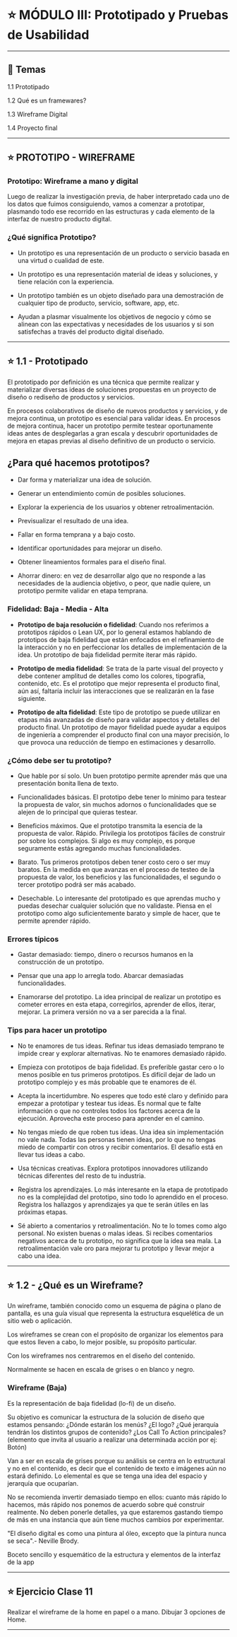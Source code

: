 # :star: MÓDULO III: Prototipado y Pruebas de Usabilidad

---

## :book: Temas

1.1 Prototipado

1.2 Qué es un framewares?

1.3 Wireframe Digital

1.4 Proyecto final

---

## :star: PROTOTIPO - WIREFRAME

### Prototipo: Wireframe a mano y digital

Luego de realizar la investigación previa, de haber interpretado cada uno de los datos que fuimos consiguiendo, vamos a comenzar a prototipar, plasmando todo ese recorrido en las estructuras y cada elemento de la interfaz de nuestro producto digital.


### ¿Qué significa Prototipo?

- Un prototipo es una representación de un producto o servicio basada en una virtud o cualidad de este.

- Un prototipo es una representación material de ideas y soluciones, y tiene relación con la experiencia.

- Un prototipo también es un objeto diseñado para una demostración de cualquier tipo de producto, servicio, software, app, etc.

- Ayudan a plasmar visualmente los objetivos de negocio y cómo se alinean con las expectativas y necesidades de los usuarios y si son satisfechas a través del producto digital diseñado.

---

## :star: 1.1 - Prototipado

El prototipado por definición es una técnica que permite realizar y materializar diversas ideas de soluciones propuestas en un proyecto de diseño o rediseño de productos y servicios.

En procesos colaborativos de diseño de nuevos productos y servicios, y de mejora continua, un prototipo es esencial para validar ideas. En procesos de mejora continua, hacer un prototipo permite testear oportunamente ideas antes de desplegarlas a gran escala y descubrir oportunidades de mejora en etapas previas al diseño definitivo de un producto o servicio.


## ¿Para qué hacemos prototipos?

- Dar forma y materializar una idea de solución.


- Generar un entendimiento común de posibles soluciones.


- Explorar la experiencia de los usuarios y obtener retroalimentación.


- Previsualizar el resultado de una idea.


- Fallar en forma temprana y a bajo costo.


- Identificar oportunidades para mejorar un diseño.


- Obtener lineamientos formales para el diseño final.


- Ahorrar dinero: en vez de desarrollar algo que no responde a las necesidades de la audiencia objetivo, o peor, que nadie quiere, un prototipo permite validar en etapa temprana.



### Fidelidad: Baja - Media - Alta

- **Prototipo de baja resolución o fidelidad**: Cuando nos referimos a prototipos rápidos o Lean UX, por lo general estamos hablando de prototipos de baja fidelidad que están enfocados en el refinamiento de la interacción y no en perfeccionar los detalles de implementación de la idea. Un prototipo de baja fidelidad permite iterar más rápido.

- **Prototipo de media fidelidad**: Se trata de la parte visual del proyecto y debe contener amplitud de detalles como los colores, tipografía, contenido, etc. Es el prototipo que mejor representa el producto final, aún así, faltaría incluir las interacciones que se realizarán en la fase siguiente.

- **Prototipo de alta fidelidad**: Este tipo de prototipo se puede utilizar en etapas más avanzadas de diseño para validar aspectos y detalles del producto final. Un prototipo de mayor fidelidad puede ayudar a equipos de ingeniería a comprender el producto final con una mayor precisión, lo que provoca una reducción de tiempo en estimaciones y desarrollo.



### ¿Cómo debe ser tu prototipo?


- Que hable por sí solo. Un buen prototipo permite aprender más que una presentación bonita llena de texto.

- Funcionalidades básicas. El prototipo debe tener lo mínimo para testear la propuesta de valor, sin muchos adornos o funcionalidades que se alejen de lo principal que quieras testear.

- Beneficios máximos. Que el prototipo transmita la esencia de la propuesta de valor. Rápido. Privilegia los prototipos fáciles de construir por sobre los complejos. Si algo es muy complejo, es porque seguramente estás agregando muchas funcionalidades.

- Barato. Tus primeros prototipos deben tener costo cero o ser muy baratos. En la medida en que avanzas en el proceso de testeo de la propuesta de valor, los beneficios y las funcionalidades, el segundo o tercer prototipo podrá ser más acabado.

- Desechable. Lo interesante del prototipado es que aprendas mucho y puedas desechar cualquier solución que no validaste. Piensa en el prototipo como algo suficientemente barato y simple de hacer, que te permite aprender rápido.



### Errores típicos

- Gastar demasiado: tiempo, dinero o recursos humanos en la construcción de un prototipo.

- Pensar que una app lo arregla todo. Abarcar demasiadas funcionalidades.

- Enamorarse del prototipo. La idea principal de realizar un prototipo es cometer errores en esta etapa, corregirlos, aprender de ellos, iterar, mejorar. La primera versión no va a ser parecida a la final.



### Tips para hacer un prototipo

- No te enamores de tus ideas. Refinar tus ideas demasiado temprano te impide crear y explorar alternativas. No te enamores demasiado rápido.

- Empieza con prototipos de baja fidelidad. Es preferible gastar cero o lo menos posible en tus primeros prototipos. Es difícil dejar de lado un prototipo complejo y es más probable que te enamores de él.

- Acepta la incertidumbre. No esperes que todo esté claro y definido para empezar a prototipar y testear tus ideas. Es normal que te falte información o que no controles todos los factores acerca de la ejecución. Aprovecha este proceso para aprender en el camino.

- No tengas miedo de que roben tus ideas. Una idea sin implementación no vale nada. Todas las personas tienen ideas, por lo que no tengas miedo de compartir con otros y recibir comentarios. El desafío está en llevar tus ideas a cabo.

- Usa técnicas creativas. Explora prototipos innovadores utilizando técnicas diferentes del resto de tu industria.

- Registra los aprendizajes. Lo más interesante en la etapa de prototipado no es la complejidad del prototipo, sino todo lo aprendido en el proceso. Registra los hallazgos y aprendizajes ya que te serán útiles en las próximas etapas.

- Sé abierto a comentarios y retroalimentación. No te lo tomes como algo personal. No existen buenas o malas ideas. Si recibes comentarios negativos acerca de tu prototipo, no significa que la idea sea mala. La retroalimentación vale oro para mejorar tu prototipo y llevar mejor a cabo una idea.




---


## :star: 1.2 - ¿Qué es un Wireframe?

Un wireframe, también conocido como un esquema de página o plano de pantalla, es una guía visual que representa la estructura esquelética de un sitio web o aplicación.

Los wireframes se crean con el propósito de organizar los elementos para que estos lleven a cabo, lo mejor posible, su propósito particular.

Con los wireframes nos centraremos en el diseño del contenido.

Normalmente se hacen en escala de grises o en blanco y negro.


### Wireframe (Baja)


Es la representación de baja fidelidad (lo-fi) de un diseño.

Su objetivo es comunicar la estructura de la solución de diseño que estamos pensando: ¿Dónde estarán los menús? ¿El logo? ¿Qué jerarquía tendrán los distintos grupos de contenido? ¿Los Call To Action principales? (elemento que invita al usuario a realizar una determinada acción por ej: Botón)

Van a ser en escala de grises porque su análisis se centra en lo estructural y no en el contenido, es decir que el contenido de texto e imágenes aún no estará definido. Lo elemental es que se tenga una idea del espacio y jerarquía que ocuparían.

No se recomienda invertir demasiado tiempo en ellos: cuanto más rápido lo hacemos, más rápido nos ponemos de acuerdo sobre qué construir realmente. No deben ponerle detalles, ya que estaremos gastando tiempo de más en una instancia que aún tiene muchos cambios por experimentar.

"El diseño digital es como una pintura al óleo, excepto que la pintura nunca se seca".- Neville Brody.



Boceto sencillo y esquemático de la estructura y elementos de la interfaz de la app

---

## :star: Ejercicio Clase 11

Realizar el wireframe de la home en papel o a mano. Dibujar 3 opciones de Home.



---
